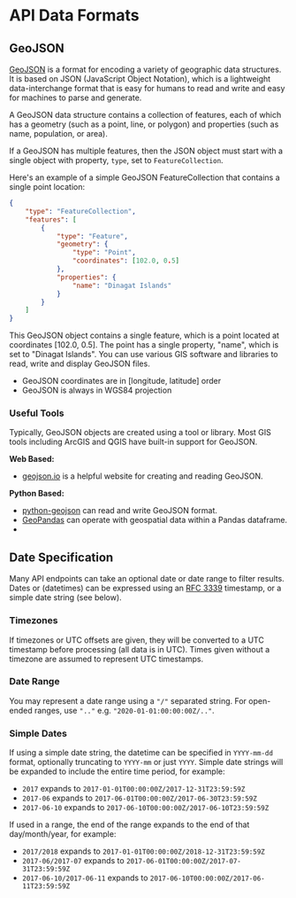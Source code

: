 # API Data Formats

## GeoJSON

[GeoJSON](geojson.org) is a format for encoding a variety of geographic data structures.
It is based on JSON (JavaScript Object Notation), which is a lightweight data-interchange format that is easy
for humans to read and write and easy for machines to parse and generate.

A GeoJSON data structure contains a collection of features, each of which has a geometry
(such as a point, line, or polygon) and properties (such as name, population, or area).

If a GeoJSON has multiple features, then the JSON object must start with a single object with property,
`type`, set to `FeatureCollection`.

Here's an example of a simple GeoJSON FeatureCollection that contains a single point location:

```json
{
    "type": "FeatureCollection",
    "features": [
        {
            "type": "Feature",
            "geometry": {
                "type": "Point",
                "coordinates": [102.0, 0.5]
            },
            "properties": {
                "name": "Dinagat Islands"
            }
        }
    ]
}
```

This GeoJSON object contains a single feature, which is a point located at coordinates \[102.0, 0.5\]. The point has a single property, "name", which is set to "Dinagat Islands".
You can use various GIS software and libraries to read, write and display GeoJSON files.

- GeoJSON coordinates are in \[longitude, latitude\] order
- GeoJSON is always in WGS84 projection

### Useful Tools

Typically, GeoJSON objects are created using a tool or library.
Most GIS tools including ArcGIS and QGIS have built-in support for GeoJSON.

**Web Based:**

- [geojson.io](geojson.io) is a helpful website for creating and reading GeoJSON.

**Python Based:**

- [python-geojson](https://python-geojson.readthedocs.io/en/latest/) can read and write GeoJSON format.
- [GeoPandas](https://geopandas.org/en/stable/) can operate with geospatial data within a Pandas dataframe.
-

## Date Specification

Many API endpoints can take an optional date or date range to filter results.
Dates or (datetimes) can be expressed using an [RFC 3339](https://tools.ietf.org/html/rfc3339)
timestamp, or a simple date string (see below).

### Timezones

If timezones or UTC offsets are given, they will be converted to
a UTC timestamp before processing (all data is in UTC).
Times given without a timezone are assumed to represent UTC
timestamps.

### Date Range

You may represent a date range using a `"/"` separated string.
For open-ended ranges, use `".."` e.g. `"2020-01-01:00:00:00Z/.."`.

### Simple Dates

If using a simple date string, the datetime can be specified in
`YYYY-mm-dd` format, optionally truncating
to `YYYY-mm` or just `YYYY`. Simple date strings will be expanded to
include the entire time period, for example:

- `2017` expands to `2017-01-01T00:00:00Z/2017-12-31T23:59:59Z`
- `2017-06` expands to `2017-06-01T00:00:00Z/2017-06-30T23:59:59Z`
- `2017-06-10` expands to `2017-06-10T00:00:00Z/2017-06-10T23:59:59Z`

If used in a range, the end of the range expands to the end of that
day/month/year, for example:

- `2017/2018` expands to
  `2017-01-01T00:00:00Z/2018-12-31T23:59:59Z`
- `2017-06/2017-07` expands to
  `2017-06-01T00:00:00Z/2017-07-31T23:59:59Z`
- `2017-06-10/2017-06-11` expands to
  `2017-06-10T00:00:00Z/2017-06-11T23:59:59Z`
